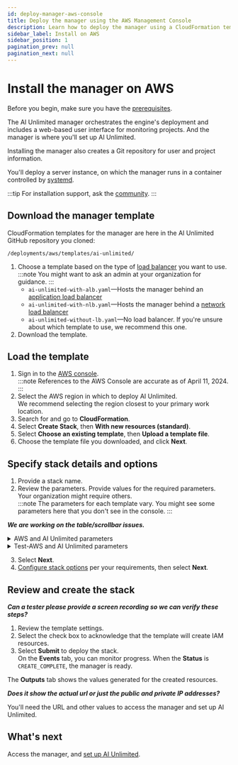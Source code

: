 ```yaml
---
id: deploy-manager-aws-console
title: Deploy the manager using the AWS Management Console
description: Learn how to deploy the manager using a CloudFormation template.
sidebar_label: Install on AWS
sidebar_position: 1
pagination_prev: null
pagination_next: null
---
```


# Install the manager on AWS

Before you begin, make sure you have the [prerequisites](/docs/install-ai-unlimited/#gs-prerequisties).

The AI Unlimited manager orchestrates the engine's deployment and includes a web-based user interface for monitoring projects. And the manager is where you'll set up AI Unlimited. 

Installing the manager also creates a Git repository for user and project information.

You'll deploy a server instance, on which the manager runs in a container controlled by [systemd](/docs/glossary.md#glo-systemd).

:::tip
For installation support, ask the [community](https://support.teradata.com/community?id=community_forum&sys_id=b0aba91597c329d0e6d2bd8c1253affa).
:::


## Download the manager template

CloudFormation templates for the manager are here in the AI Unlimited GitHub repository you cloned:

`/deployments/aws/templates/ai-unlimited/`

1. Choose a template based on the type of [load balancer](/docs/glossary.md#glo-load-balancer) you want to use.<br /> 
   :::note
   You might want to ask an admin at your organization for guidance.
   :::
    - `ai-unlimited-with-alb.yaml`&mdash;Hosts the manager behind an [application load balancer](/docs/glossary.md#glo-application-load-balancer)
    - `ai-unlimited-with-nlb.yaml`&mdash;Hosts the manager behind a [network load balancer](/docs/glossary.md#glo-network-load-balancer)
    - `ai-unlimited-without-lb.yaml`&mdash;No load balancer. If you're unsure about which template to use, we recommend this one.
2. Download the template.

## Load the template	

1. Sign in to the [AWS console](https://aws.amazon.com).<br />
   :::note
   References to the AWS Console are accurate as of April 11, 2024.
   ::: 
2. Select the AWS region in which to deploy AI Unlimited.<br />
We recommend selecting the region closest to your primary work location.
3. Search for and go to **CloudFormation**.
4. Select **Create Stack**, then **With new resources (standard)**.
5. Select **Choose an existing template**, then **Upload a template file**.
6. Choose the template file you downloaded, and click **Next**.  

## Specify stack details and options

1. Provide a stack name.
2. Review the parameters. Provide values for the required parameters. Your organization might require others.<br />
   :::note
   The parameters for each template vary. You might see some parameters here that you don't see in the console.
   :::

***We are working on the table/scrollbar issues.***

<details>

<summary>AWS and AI Unlimited parameters</summary>
| Parameter | Description | Required? | Default | Notes
|---------|-------------|-----------|-----------|-----------|
| Stack name	| The identifier that helps you find the AI Unlimited stack from a list of stacks.	|Required| | The name can contain only alphanumeric characters (case-sensitive) and hyphens. It must start with an alphabetic character and can't be longer than 128 characters.|
|AiUnlimitedName| The name of the AI Unlimited instance. |Required with default|ai-unlimited| The name can contain only alphanumeric characters (case-sensitive) and hyphens. It must start with an alphabetic character and can't be longer than 20 characters.|
| InstanceType | The EC2 instance type that you want to use for the service. | Required with default | t3.small | We recommend using the default instance type to save costs. |
| RootVolumeSize | The size of the root disk you want to attach to the instance, in GB. | Required with default | 8 | Supports values between 8 and 1000. |
| TerminationProtection | Enables instance termination protection. | Required with default | false | |
|IamRole | Specifies whether CloudFormation should create a new IAM role or use an existing one. | Required with default | New | Supported options are: New or Existing |
|IamRoleName | The name of the IAM role to assign to the instance, either an existing IAM role or a  newly created one. | Optional with default | ai-unlimited-iam-role | If naming a new IAM role, CloudFormation requires the CAPABILITY_NAMED_IAM capability. Leave this blank to use an autogenerated name. |
|IamPermissionsBoundary	| The ARN of the IAM permissions boundary to associate with the IAM role assigned to the instance. | Optional | | |
|AvailabilityZone | The availability zone to which you want to deploy the instance. |Required | |The value must match the subnet, the zone of any pre-existing volumes, and the instance type must be available in the selected zone. |
|LoadBalancerScheme	| If a load balancer is used, this field specifies whether the instance is accessible from the Internet or only from within the VPC.	|Optional with default	|Internet-facing	|The DNS name of an Internet-facing load balancer is publicly resolvable to the public IP addresses of the nodes. Therefore, Internet-facing load balancers can route requests from clients over the Internet. The nodes of an internal load balancer have only private IP addresses. The DNS name of an internal load balancer is publicly resolvable to the personal IP addresses of the nodes. Therefore, internal load balancers can route requests from clients with access to the VPC for the load balancer.|
|LoadBalancerSubnetOne | The subnet where the load balancer is hosted. The subnet determines load balancer availability zones, IP addresses, and endpoints. |Optional with default	|	| You must define a minimum of one available subnet to create a Network Load Balancer (NLB) and two subnets for an Application Load Balancer (ALB).|
| LoadBalancerSubnetTwo| The subnet where the load balancer is hosted. |Optional. This option is only available in the template with ALB.||This subnet must be in a different availability zone than the first subnet you chose.|
|HostedZoneID |	The ID that Amazon Route 53 assigned to the hosted zone when you created it.|||	Each hosted zone corresponds to a domain name, or possibly a subdomain. The hosted zone is the container for DNS records, where you configure how the world interacts with your domain, such as pointing it to an IP address with a record. On the AWS console, go to **Route 53** > **Hosted zones**. Find your registered domain name and the corresponding Hosted zone ID.|
|DnsName|	The name of the domain. For public hosted zones, this is the name you registered with your DNS registrar. | | |For information about how to specify characters other than a-z, 0-9, and - (hyphen) and how to specify internationalized domain names, see [Create Hosted Zone](https://docs.aws.amazon.com/Route53/latest/APIReference/API_CreateHostedZone.html).|
|Private	|Specifies whether the service is deployed in a private network without public IPs.|Required|false| |
|Session	|Specifies whether you can use the AWS Session Manager to access the instance.|Required|false| |
|Vpc		|The network to which you want to deploy the instance.|Required|||
|Subnet	|The subnetwork to which you want to deploy the instance.|Required||The subnet must reside in the selected availability zone.|
|KeyName		|The public/private key pair which allows you to connect securely to your instance after it launches. When you create an AWS account, this is the key pair you create in your preferred region.|Optional||Leave this field blank if you do not want to include the SSH keys.|
|AccessCIDR	|The CIDR IP address range that is permitted to access the instance. |Optional||We recommend setting this value to a trusted IP range. Define at least one of AccessCIDR, PrefixList, or SecurityGroup to allow inbound traffic unless you create custom security group ingress rules.|
|PrefixList	|The prefix list you can use to communicate with the instance. It is a collection of CIDR blocks that define a set of IP address ranges that require the same policy enforcement.|Optional ||Define at least one of AccessCIDR, PrefixList, or SecurityGroup to allow inbound traffic unless you create custom security group ingress rules.|
|SecurityGroup	|The virtual firewall that controls inbound and outbound traffic to the instance. |Optional | |Implemented as a set of rules that specify which protocols, ports, and IP addresses or CIDR blocks are allowed to access the instance. Define at least one of AccessCIDR, PrefixList, or SecurityGroup to allow inbound traffic unless you create custom security group ingress rules.|
|AIUnlimitedHttpPort		|The port to access the AI Unlimited UI.|Required with default	|3000||
|AIUnlimitedGrpcPort		|The port to access the AI Unlimited API.|Required with default|3282||
|AIUnlimitedVersion		|The version of AI Unlimited you want to deploy.|Required with default|latest|The value is a container version tag.|
|UsePersistentVolume|Specifies whether you want to use persistent volume to store data.|Optional with default|None|Supported options are: new persistent volume, an existing one, or none, depending on your use case.|
|PersistentVolumeSize	|The size of the persistent volume that you can attach to the instance, in GB.|Required with default|8|Supports values between 8 and 1000|
|ExistingPersistentVolumeId		|The ID of the existing persistent volume that you can attach to the instance. |Required if UsePersistentVolume is set to Existing	||The persistent volume must be in the same availability zone as the AI Unlimited instance.|
|PersistentVolumeDeletionPolicy		|The persistent volume behavior when you delete the CloudFormations deployment.|Required with default|Delete|Supported options are: Delete, Retain, RetainExceptOnCreate, and Snapshot.|
|LatestAmiId	|The ID of the image that points to the latest version of AMI. This value is used for the SSM lookup.|Required with defaults||This deployment uses the latest ami-amazon-linux-latest/amzn2-ami-hvm-x86_64-gp2 image available. IMPORTANT: Changing this value may break the stack.

</details>
<details>

<summary>Test-AWS and AI Unlimited parameters</summary>
| Parameter | Description | Required? | 
|---------|-------------|-----------|
| Stack name	| The identifier that helps you find the AI Unlimited stack from a list of stacks.	|Required<br/>Default: NA<br/>The name can contain only alphanumeric characters (case-sensitive) and hyphens. It must start with an alphabetic character and can't be longer than 128 characters.| | The name can contain only alphanumeric characters (case-sensitive) and hyphens. It must start with an alphabetic character and can't be longer than 128 characters.|
|AiUnlimitedName| The name of the AI Unlimited instance. |Required with default<br/>Default: ai-unlimited<br/>The name can contain only alphanumeric characters (case-sensitive) and hyphens. It must start with an alphabetic character and can't be longer than 20 characters.|
| InstanceType | The EC2 instance type that you want to use for the service. |Required with default<br/>Default: t3.small<br/> We recommend using the default instance type to save costs. |
| RootVolumeSize | The size of the root disk you want to attach to the instance, in GB. | Required with default<br/>Default: 8<br/>Supports values between 8 and 1000. |
| TerminationProtection | Enables instance termination protection. |Required with default<br/>Default: false |
|IamRole | Specifies whether CloudFormation should create a new IAM role or use an existing one. |Required with default<br/>Default: New<br/>Supported options are: New or Existing |
|IamRoleName | The name of the IAM role to assign to the instance, either an existing IAM role or a  newly created one. |Optional with default<br/>Default: ai-unlimited-iam-role<br/>If naming a new IAM role, CloudFormation requires the CAPABILITY_NAMED_IAM capability. Leave this blank to use an autogenerated name. |
|IamPermissionsBoundary	| The ARN of the IAM permissions boundary to associate with the IAM role assigned to the instance. |Optional |
|AvailabilityZone | The availability zone to which you want to deploy the instance. |Required<br/>Default: NA<br/>The value must match the subnet, the zone of any pre-existing volumes, and the instance type must be available in the selected zone. |
|LoadBalancerScheme	|If a load balancer is used, this field specifies whether the instance is accessible from the Internet or only from within the VPC.	|Optional with default<br/>Default: Internet-facing<br/>The DNS name of an Internet-facing load balancer is publicly resolvable to the public IP addresses of the nodes. Therefore, Internet-facing load balancers can route requests from clients over the Internet. The nodes of an internal load balancer have only private IP addresses. The DNS name of an internal load balancer is publicly resolvable to the personal IP addresses of the nodes. Therefore, internal load balancers can route requests from clients with access to the VPC for the load balancer.|
|LoadBalancerSubnetOne | The subnet where the load balancer is hosted. The subnet determines load balancer availability zones, IP addresses, and endpoints. |Optional with default<br/>Default: NA<br/>You must define a minimum of one available subnet to create a Network Load Balancer (NLB) and two subnets for an Application Load Balancer (ALB).|
| LoadBalancerSubnetTwo| The subnet where the load balancer is hosted. |Optional. This option is only available in the template with ALB.<br/>Default: NA<br/>|This subnet must be in a different availability zone than the first subnet you chose.|
|HostedZoneID | The ID that Amazon Route 53 assigned to the hosted zone when you created it.|Optional<br/>Default: NA<br/>Each hosted zone corresponds to a domain name, or possibly a subdomain. The hosted zone is the container for DNS records, where you configure how the world interacts with your domain, such as pointing it to an IP address with a record. On the AWS console, go to **Route 53** > **Hosted zones**. Find your registered domain name and the corresponding Hosted zone ID.|
|DnsName| The name of the domain. For public hosted zones, this is the name you registered with your DNS registrar. |Optional<br/>Default:NA<br/>For information about how to specify characters other than a-z, 0-9, and - (hyphen) and how to specify internationalized domain names, see [Create Hosted Zone](https://docs.aws.amazon.com/Route53/latest/APIReference/API_CreateHostedZone.html).|
|Private	|Specifies whether the service is deployed in a private network without public IPs.|Required<br/>Default: false |
|Session	|Specifies whether you can use the AWS Session Manager to access the instance.|Required<br/>Default: false |
|Vpc		|The network to which you want to deploy the instance.|Required<br/>Default: NA|
|Subnet	|The subnetwork to which you want to deploy the instance.|Required<br/>Default:NA<br/>The subnet must reside in the selected availability zone.|
|KeyName		|The public/private key pair which allows you to connect securely to your instance after it launches. When you create an AWS account, this is the key pair you create in your preferred region.|Optional<br/>Default:NA<br/>Leave this field blank if you do not want to include the SSH keys.|
|AccessCIDR	|The CIDR IP address range that is permitted to access the instance. |Optional<br/>Default:NA<br/>We recommend setting this value to a trusted IP range. Define at least one of AccessCIDR, PrefixList, or SecurityGroup to allow inbound traffic unless you create custom security group ingress rules.|
|PrefixList	|The prefix list you can use to communicate with the instance. It is a collection of CIDR blocks that define a set of IP address ranges that require the same policy enforcement.|Optional<br/>Default:NA<br/>Define at least one of AccessCIDR, PrefixList, or SecurityGroup to allow inbound traffic unless you create custom security group ingress rules.|
|SecurityGroup	|The virtual firewall that controls inbound and outbound traffic to the instance. |Optional<br/>Default: NA<br/>Implemented as a set of rules that specify which protocols, ports, and IP addresses or CIDR blocks are allowed to access the instance. Define at least one of AccessCIDR, PrefixList, or SecurityGroup to allow inbound traffic unless you create custom security group ingress rules.|
|AIUnlimitedHttpPort		|The port to access the AI Unlimited UI.|Required with default<br/>Default: 3000|
|AIUnlimitedGrpcPort		|The port to access the AI Unlimited API.|Required with default<br/>Default: 3282|
|AIUnlimitedVersion		|The version of AI Unlimited you want to deploy.|Required with default<br/>Default: latest<br/>The value is a container version tag.|
|UsePersistentVolume|Specifies whether you want to use persistent volume to store data.|Optional with default<br/>Default: None<br/>Supported options are: new persistent volume, an existing one, or none, depending on your use case.|
|PersistentVolumeSize	|The size of the persistent volume that you can attach to the instance, in GB.|Required with default<br/>Default: 8<br/>Supports values between 8 and 1000|
|ExistingPersistentVolumeId		|The ID of the existing persistent volume that you can attach to the instance. |Required if UsePersistentVolume is set to Existing<br/>Default: NA<br/>The persistent volume must be in the same availability zone as the AI Unlimited instance.|
|PersistentVolumeDeletionPolicy		|The persistent volume behavior when you delete the CloudFormations deployment.|Required with default|Delete<br/>Default:NA <br/>Supported options are: Delete, Retain, RetainExceptOnCreate, and Snapshot.|
|LatestAmiId	|The ID of the image that points to the latest version of AMI. This value is used for the SSM lookup.|Required with defaults<br/>Default: NA<br/>This deployment uses the latest ami-amazon-linux-latest/amzn2-ami-hvm-x86_64-gp2 image available. IMPORTANT: Changing this value may break the stack.

</details>

3. Select **Next**.
4. [Configure stack options](https://docs.aws.amazon.com/AWSCloudFormation/latest/UserGuide/cfn-console-add-tags.html) per your requirements, then select **Next**. 


## Review and create the stack

***Can a tester please provide a screen recording so we can verify these steps?***

1. Review the template settings. 
2. Select the check box to acknowledge that the template will create IAM resources. 
3. Select **Submit** to deploy the stack.<br />
On the **Events** tab, you can monitor progress. When the **Status** is `CREATE_COMPLETE`, the manager is ready. 

The **Outputs** tab shows the values generated for the created resources.

***Does it show the actual url or just the public and private IP addresses?***

You'll need the URL and other values to access the manager and set up AI Unlimited.


## What's next

Access the manager, and [set up AI Unlimited](/docs/install-ai-unlimited/setup-ai-unlimited.md).




